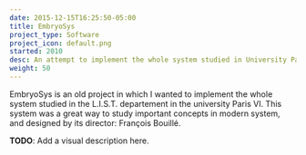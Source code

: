 ```yaml
---
date: 2015-12-15T16:25:50-05:00
title: EmbryoSys
project_type: Software
project_icon: default.png
started: 2010
desc: An attempt to implement the whole system studied in University Paris 6 in the LIST department. More like a hobby ;).
weight: 50
---
```


EmbryoSys is an old project in which I wanted to implement the whole system studied in the L.I.S.T. departement in the university Paris VI. This system was a great way to study important concepts in modern system, and designed by its director: François Bouillé.

**TODO**: Add a visual description here.
